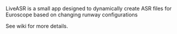 LiveASR is a small app designed to dynamically create ASR files for Euroscope based on changing runway configurations

See wiki for more details.
